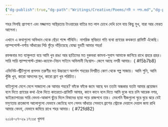 ```yaml
---
{"dg-publish":true,"dg-path":"Writings/Creative/Poems/নারী ও নগর.md","dg-permalink":"writings/creative/poems/she-and-the-city","permalink":"/writings/creative/poems/she-and-the-city/","title":"নারী ও নগর","tags":["প্রেম","কবিতা","লেখালেখি","ডুব","শহরনামা"]}
---
```



শহর গিলছি প্রাণপণে
এবং মজ্জাগত অস্থিরতায়
টাওয়ারের বাতির মত লাল চোখে দেখি
চলে যায় কিছু মুখ,
যারা আর ফেরত আসেনা।

এখানে এ কথাগুলো
অভিধান থেকে ছেঁড়া শব্দে গাঁথিনি।
নাগরিক স্থবিরতা
গতি ব্যথা প্রণয়ের কথকতা
গ্রাফিটি এঁকেছি।
ল্যাম্পপোস্ট-বর্শায় আঁধারের পিঠ ফুঁড়ে
দাঁড়িয়েছে যোদ্ধা যুবতী
আমার শহর!

রক্তজবার মত ব্যাকুলতা বয়ে
আমি খুব রাঙা আর
ছাতিমের মত
বুকভরা কামনা-সুবাস
আমাকে জাগিয়ে রাখে প্রহরে প্রহর।
সারি সারি ল্যাম্পপোস্ট-প্লাজা-ক্যাফে-নিয়ন সাইনে
অভিমানী নিঃশ্বাস-
জেগে আছে নগরী আমার।
{ #f5b7b8}


এভিনিউ-স্ট্রীটগুলো প্রগলভ তরুণীর মত
উচ্চারণে অনর্গল
শহরের বিপরীত কোণ থেকে গল্প সাজায়।
আমি শুনি,
আমি খুঁজি খুব,
কারো আদলের মুখ,
কারো ঘ্রাণ খুব পরিচিত।

বাতিগুলো মেপে মেপে
সাজালো কে আমার শহরে?
ফাঁকে ফাঁকে জমে আছে ঘন
ততটা অন্ধকার
যতটা আমার প্রয়োজন
বলে দিতে প্রণয়ের কথা
এঁকে দিতে কাতরতা-গ্রাফিটি আমার,
কানে কানে বলে দিতে
আমি বুকে বয়ে চলি আরেক নগর,
স্কাইস্ক্র্যাপারের সারি
বেদনা-আকাশ ছুঁয়ে দিলে
বিষাদের ছায়া পড়ে
রাজপথে তার।
মেহগনি বীজগুলো
ঘুরে ঘুরে ঝরে যেই মসৃণতায়
রাতজাগা আলোগুলো
যেভাবে কেটেছে দাগ পেলব আঁধারে
সেভাবে ব্রাশের স্ট্রোকে দেয়ালে দেয়াল
জমা রাখি আমার বেদনা,
যেভাবে জমিয়ে রাখে শহর আমার।
{ #72fd82}


২০১৪-০৭-২৯ ১৭:৩৫
খুলনা
